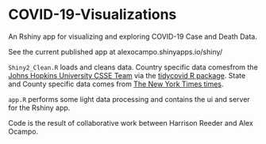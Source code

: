 # COVID-19-Visualizations
An Rshiny app for visualizing and exploring COVID-19 Case and Death Data.

See the current published app at alexocampo.shinyapps.io/shiny/

`Shiny2_Clean.R` loads and cleans data. Country specific data comesfrom the [Johns Hopkins University CSSE Team](https://github.com/CSSEGISandData/COVID-19) via the [tidycovid R package](https://github.com/joachim-gassen/tidycovid19). State and County specific data comes from [The New York Times times](https://github.com/nytimes/covid-19-data).

`app.R` performs some light data processing and contains the ui and server for the Rshiny app.

Code is the result of collaborative work between Harrison Reeder and Alex Ocampo.




